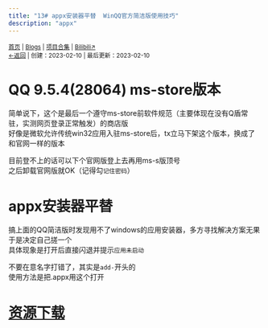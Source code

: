 ```yaml
---
title: "13# appx安装器平替  WinQQ官方简洁版使用技巧"
description: "appx"
---
```

<small id="old_menu"><a href="/">首页</a> | <a href="/blogs">Blogs</a> | <a href="/Project">项目合集</a> | <a href="https://space.bilibili.com/1987247870">Bilibili↗</a><br></small><small><a href="../../">←返回</a> |
 创建：2023-02-10 | 最后更新：2023-02-10</small><br>

# QQ 9.5.4(28064) ms-store版本
简单说下，这个是最后一个遵守ms-store前软件规范（主要体现在没有Q盾常驻，实测网页登录正常触发）的商店版<br>
好像是微软允许传统win32应用入驻ms-store后，tx立马下架这个版本，换成了和官网一样的版本<br>

目前登不上的话可以下个官网版登上去再用ms-s版顶号<br>
之后卸载官网版就OK（记得勾`记住密码`）<br>
# appx安装器平替
搞上面的QQ简洁版时发现用不了windows的应用安装器，多方寻找解决方案无果于是决定自己搓一个<br>
具体现象是打开后直接闪退并提示`应用未启动`<br>

不要在意名字打错了，其实是`add-`开头的<br>
使用方法是把.appx用这个打开
# [资源下载](https://pan.huang1111.cn/s/L3NmI6?path=%2Fblog%2313)

<script src="https://rs.kdxiaoyi.top/res/scripts/js/sober.min.js"></script><script src="https://rs.kdxiaoyi.top/res/scripts/js/md-newUI-render.js"></script>